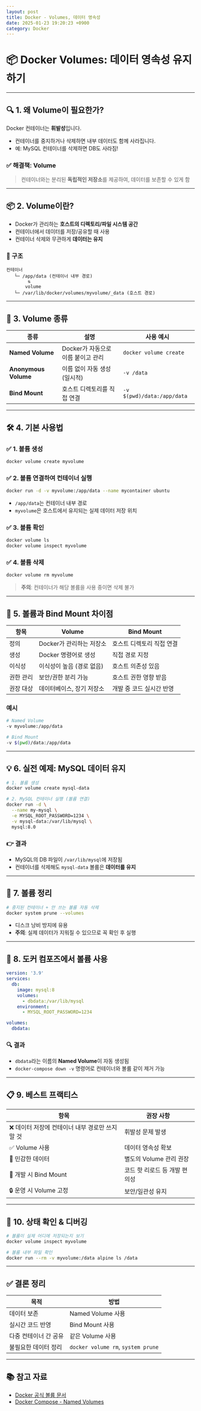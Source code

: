 ```yaml
---
layout: post
title: Docker - Volumes, 데이터 영속성
date: 2025-01-23 19:20:23 +0900
category: Docker
---
```

# 📦 Docker Volumes: 데이터 영속성 유지하기

---

## 🔍 1. 왜 Volume이 필요한가?

Docker 컨테이너는 **휘발성**입니다.

- 컨테이너를 중지하거나 삭제하면 내부 데이터도 함께 사라집니다.
- 예: MySQL 컨테이너를 삭제하면 DB도 사라짐!

### ✅ 해결책: **Volume**
> 컨테이너와는 분리된 **독립적인 저장소**를 제공하여, 데이터를 보존할 수 있게 함

---

## 📦 2. Volume이란?

- Docker가 관리하는 **호스트의 디렉토리/파일 시스템 공간**
- 컨테이너에서 데이터를 저장/공유할 때 사용
- 컨테이너 삭제와 무관하게 **데이터는 유지**

### 📁 구조

```
컨테이너
   └─ /app/data (컨테이너 내부 경로)
        ⇅
       volume
   └─ /var/lib/docker/volumes/myvolume/_data (호스트 경로)
```

---

## 🧬 3. Volume 종류

| 종류 | 설명 | 사용 예시 |
|------|------|-----------|
| **Named Volume** | Docker가 자동으로 이름 붙이고 관리 | `docker volume create` |
| **Anonymous Volume** | 이름 없이 자동 생성 (일시적) | `-v /data` |
| **Bind Mount** | 호스트 디렉토리를 직접 연결 | `-v $(pwd)/data:/app/data` |

---

## 🛠️ 4. 기본 사용법

### ✅ 1. 볼륨 생성

```bash
docker volume create myvolume
```

### ✅ 2. 볼륨 연결하여 컨테이너 실행

```bash
docker run -d -v myvolume:/app/data --name mycontainer ubuntu
```

- `/app/data`는 컨테이너 내부 경로
- `myvolume`은 호스트에서 유지되는 실제 데이터 저장 위치

### ✅ 3. 볼륨 확인

```bash
docker volume ls
docker volume inspect myvolume
```

### ✅ 4. 볼륨 삭제

```bash
docker volume rm myvolume
```

> **주의**: 컨테이너가 해당 볼륨을 사용 중이면 삭제 불가

---

## 🔄 5. 볼륨과 Bind Mount 차이점

| 항목 | Volume | Bind Mount |
|------|--------|------------|
| 정의 | Docker가 관리하는 저장소 | 호스트 디렉토리 직접 연결 |
| 생성 | Docker 명령어로 생성 | 직접 경로 지정 |
| 이식성 | 이식성이 높음 (경로 없음) | 호스트 의존성 있음 |
| 권한 관리 | 보안/권한 분리 가능 | 호스트 권한 영향 받음 |
| 권장 대상 | 데이터베이스, 장기 저장소 | 개발 중 코드 실시간 반영 |

### 예시

```bash
# Named Volume
-v myvolume:/app/data

# Bind Mount
-v $(pwd)/data:/app/data
```

---

## 💡 6. 실전 예제: MySQL 데이터 유지

```bash
# 1. 볼륨 생성
docker volume create mysql-data

# 2. MySQL 컨테이너 실행 (볼륨 연결)
docker run -d \
  --name my-mysql \
  -e MYSQL_ROOT_PASSWORD=1234 \
  -v mysql-data:/var/lib/mysql \
  mysql:8.0
```

### 👉 결과
- MySQL의 DB 파일이 `/var/lib/mysql`에 저장됨
- 컨테이너를 삭제해도 `mysql-data` 볼륨은 **데이터를 유지**

---

## 🧹 7. 볼륨 정리

```bash
# 중지된 컨테이너 + 안 쓰는 볼륨 자동 삭제
docker system prune --volumes
```

- 디스크 낭비 방지에 유용
- **주의**: 실제 데이터가 지워질 수 있으므로 꼭 확인 후 실행

---

## 📌 8. 도커 컴포즈에서 볼륨 사용

```yaml
version: '3.9'
services:
  db:
    image: mysql:8
    volumes:
      - dbdata:/var/lib/mysql
    environment:
      - MYSQL_ROOT_PASSWORD=1234

volumes:
  dbdata:
```

### 🔍 결과
- `dbdata`라는 이름의 **Named Volume**이 자동 생성됨
- `docker-compose down -v` 명령어로 컨테이너와 볼륨 같이 제거 가능

---

## 📋 9. 베스트 프랙티스

| 항목 | 권장 사항 |
|------|------------|
| ❌ 데이터 저장에 컨테이너 내부 경로만 쓰지 말 것 | 휘발성 문제 발생 |
| ✅ Volume 사용 | 데이터 영속성 확보 |
| 📁 민감한 데이터 | 별도의 Volume 관리 권장 |
| 🧪 개발 시 Bind Mount | 코드 핫 리로드 등 개발 편의성 |
| 🔒 운영 시 Volume 고정 | 보안/일관성 유지

---

## 🧪 10. 상태 확인 & 디버깅

```bash
# 볼륨이 실제 어디에 저장되는지 보기
docker volume inspect myvolume

# 볼륨 내부 파일 확인
docker run --rm -v myvolume:/data alpine ls /data
```

---

## ✅ 결론 정리

| 목적 | 방법 |
|------|------|
| 데이터 보존 | Named Volume 사용 |
| 실시간 코드 반영 | Bind Mount 사용 |
| 다중 컨테이너 간 공유 | 같은 Volume 사용 |
| 불필요한 데이터 정리 | `docker volume rm`, `system prune` |

---

## 📚 참고 자료

- [Docker 공식 볼륨 문서](https://docs.docker.com/storage/volumes/)
- [Docker Compose - Named Volumes](https://docs.docker.com/compose/compose-file/#volumes)